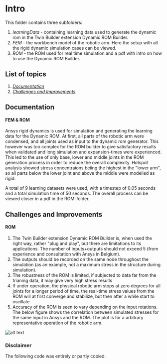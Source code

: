 # Intro
This folder contains three subfolders:
1. *learningData* - containing learning data used to generate the dynamic rom in the Twin Builder extension Dynamic ROM Builder.
2. *FEM* - the workbench model of the robotic arm. Here the setup with all the rigid dynamic simulation cases can be viewed.
3. *ROM* - the ROM used for real time simulation and a pdf with intro on how to use the Dynamic ROM Builder.

## List of topics
1. [*Documentation*](#of2)
2. [*Challenges and Improvements*](#of3)

<a name="of2"></a>
## Documentation
#### FEM & ROM
Ansys rigid dynamics is used for simulation and generating the learning data for the Dynamic ROM. 
At first, all parts of the robotic arm were condensed, and all joints used as input to the dynamic rom generator. 
This however was too complex for the ROM builder to give satisfactory results when validated and long simulation and expansion-times were experienced. This led to the use of only base, lower and middle joints in the ROM generation process in order to reduce the overall complexity.
Hotspot analysis showed stress concentraions beiing the highest in the "lower arm", so all parts below the lower joint and above the middle were modelled as rigid.


A total of 9 learning datasets were used, with a timestep of 0.05 seconds and a total simulation time of 50 seconds. The overall process can be viewed closer in a pdf in the ROM-folder.


<a name="of3"></a>
## Challenges and Improvements
#### ROM
1. The Twin Builder extension Dynamic ROM Builder is, when used the right way, rather "plug and play", but there are limitations to its applications. The number of inputs+outputs should not exceed 5 (from experience and consultation with Ansys in Belgium).
2. The outputs should be recorded on the same node throughout the simulation (as an example, not a maximum stress in the structure during simulation).
3. The robustness of the ROM is limited, if subjected to data far from the trianing data, it may give very high stress results
4. If under operation, the physical robotic arm stops at zero degrees for all joints for a longer period of time, the real-time stress values from the ROM will at first converge and stabilize, but then after a while start to oscillate.
5. Accuracy of the ROM is seen to vary depending on the input rotations. The below figure shows the correlation between simulated stresses for the same input in Ansys and the ROM. The plot is for a arbitrary representative operation of the robotic arm.

![alt text](https://github.com/EDRoMedeso/Summer-Intern-Project-2019/blob/master/FEM%26ROM/ROM/ComparisonPlot.PNG)




### Disclaimer
The following code was entirely or partly copied:
